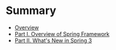 # Summary

* [Overview](Overview.md)
* [Part I. Overview of Spring Framework](OverviewOfSpring.md)
* [Part II. What's New in Spring 3](WhatIsNewInSpring3.md)
